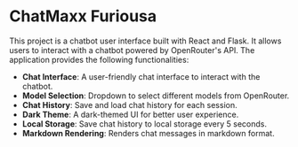 # ChatMaxx Furiousa

This project is a chatbot user interface built with React and Flask. It allows users to interact with a chatbot powered by OpenRouter's API. The application provides the following functionalities:

- **Chat Interface**: A user-friendly chat interface to interact with the chatbot.
- **Model Selection**: Dropdown to select different models from OpenRouter.
- **Chat History**: Save and load chat history for each session.
- **Dark Theme**: A dark-themed UI for better user experience.
- **Local Storage**: Save chat history to local storage every 5 seconds.
- **Markdown Rendering**: Renders chat messages in markdown format.
